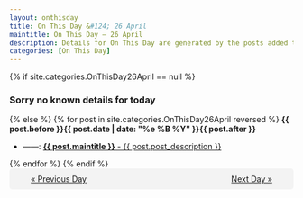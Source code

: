 ```yaml
---
layout: onthisday
title: On This Day &#124; 26 April
maintitle: On This Day — 26 April
description: Details for On This Day are generated by the posts added to the website so the content is subject to changes/updates over time.
categories: [On This Day]
---
```


{% if site.categories.OnThisDay26April == null %}
<h3>Sorry no known details for today</h3>
{% else %}
{% for post in site.categories.OnThisDay26April reversed %}
<strong>{{ post.before }}{{ post.date | date: "%e %B %Y" }}{{ post.after }}</strong>
<ul>
<li> ——: <a class="{{ post.class }}" href="{{ post.url }}"><strong>{{ post.maintitle }}</strong> - {{ post.post_description }}</a></li>
</ul>
{% endfor %}
{% endif %}

<div style="background-color: #f3f3f3; padding: 10px; border-radius: 5px; text-align: center; display: flex; justify-content: space-evenly;">
<a href="/onthisday/04/04-25">« Previous Day</a>
<span style="visibility:hidden;">[ Visit Leap Year February 29 ]</span>
<a href="/onthisday/04/04-27">Next Day »</a>
</div>
